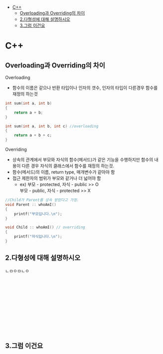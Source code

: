 <!-- TOC depthFrom:1 depthTo:6 withLinks:1 updateOnSave:1 orderedList:0 -->

- [C++](#c)
	- [Overloading과 Overriding의 차이](#overloading-overriding-)
	- [2.다형성에 대해 설명하시오](#2-)
	- [3.그럼 이건요](#3-)

<!-- /TOC -->

# C++

## Overloading과 Overriding의 차이
Overloading
- 함수의 이름은 같으나 반환 타입이나 인자의 갯수, 인자의 타입이 다른경우 함수를 재정의 하는것

```c
int sum(int a, int b)
{
    return a + b;
}

int sum(int a, int b, int c) //overloading
{
    return a + b + c;
}
```

Overriding
- 상속의 관계에서 부모와 자식의 함수(메서드)가 같은 기능을 수행하지만 함수의 내용이 다른 경우 자식의 클래스에서 함수를 재정의 하는것.
- 함수(메서드)의 이름, return type, 매개변수가 같아야 함
- 접근 제한자의 범위가 부모와 같거나 더 넓어야 함
  - ex) 부모 - protected, 자식 - public >> O<br>
      부모 - public, 자식 - protected >> X

```c
//Child가 Parent를 상속 받았다고 가정.
void Parent :: whoAmI()
{
    printf("부모입니다.\n");
}

void Child :: whoAmI() // overriding
{
    printf("자식입니다.\n");
}
```

## 2.다형성에 대해 설명하시오
ㄴㅁㅇㅁㄴㅇ<br><br><br><br><br><br><br><br><br><br><br><br>


## 3.그럼 이건요
<br><br><br><br><br><br><br><br><br><br><br><br>
